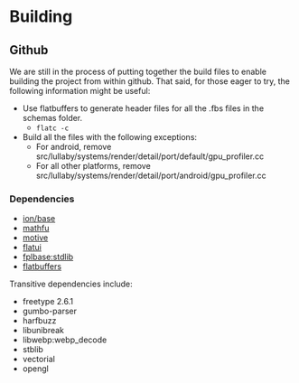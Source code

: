 # Building



## Github

We are still in the process of putting together the build files to enable
building the project from within github. That said, for those eager to try, the
following information might be useful:

-   Use flatbuffers to generate header files for all the .fbs files in the
    schemas folder.
    -   ```flatc -c ```
-   Build all the files with the following exceptions:
    -   For android, remove
        src/lullaby/systems/render/detail/port/default/gpu_profiler.cc
    -   For all other platforms, remove
        src/lullaby/systems/render/detail/port/android/gpu_profiler.cc

### Dependencies

-   [ion/base](https://github.com/google/ion)
-   [mathfu](https://github.com/google/mathfu)
-   [motive](https://github.com/google/motive)
-   [flatui](https://github.com/google/flatui)
-   [fplbase:stdlib](https://github.com/google/fplbase)
-   [flatbuffers](https://github.com/google/flatbuffers)

Transitive dependencies include:

-   freetype 2.6.1
-   gumbo-parser
-   harfbuzz
-   libunibreak
-   libwebp:webp_decode
-   stblib
-   vectorial
-   opengl
